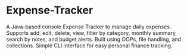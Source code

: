 # Expense-Tracker
A Java-based console Expense Tracker to manage daily expenses. Supports add, edit, delete, view, filter by category, monthly summary, search by notes, and budget alerts. Built using OOPs, file handling, and collections. Simple CLI interface for easy personal finance tracking.
